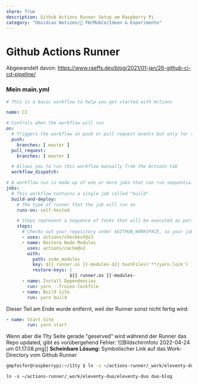 ```yaml
---
share: True
description: Github Actions Runner Setup am Raspberry Pi
category: "Obsidian Notizen/🏫 FH/MobCo/Ideen & Experimente"
---
```

# Github Actions Runner

Abgewandelt davon: https://www.raeffs.dev/blog/2021/01-jan/26-github-ci-cd-pipeline/

### Mein main.yml
```yaml title="main.yml" linenums="1"
# This is a basic workflow to help you get started with Actions

name: CI

# Controls when the workflow will run
on:
  # Triggers the workflow on push or pull request events but only for the master branch
  push:
    branches: [ master ]
  pull_request:
    branches: [ master ]

  # Allows you to run this workflow manually from the Actions tab
  workflow_dispatch:

# A workflow run is made up of one or more jobs that can run sequentially or in parallel
jobs:
  # This workflow contains a single job called "build"
  build-and-deploy:
    # The type of runner that the job will run on
    runs-on: self-hosted

    # Steps represent a sequence of tasks that will be executed as part of the job
    steps:
      # Checks-out your repository under $GITHUB_WORKSPACE, so your job can access it
      - uses: actions/checkout@v3
      - name: Restore Node Modules
        uses: actions/cache@v2
        with:
          path: node_modules
          key: ${{ runner.os }}-modules-${{ hashFiles('**/yarn.lock') }}
          restore-keys: |
                        ${{ runner.os }}-modules-
      - name: Install Dependencies
        run: yarn --frozen-lockfile
      - name: Build Site
        run: yarn build
```


Dieser Teil am Ende wurde entfernt, weil der Runner sonst nicht fertig wird:
```yaml
- name: Start Site
        run: yarn start
```


Wenn aber die 11ty Seite gerade "geserved" wird während der Runner das Repo updated, gibt es vorübergehend Fehler: 
![[Bildschirmfoto 2022-04-24 um 01.17.08.png]]
**Scheinbare Lösung:** Symbolischer Link auf das Work-Directory vom Github Runner
```bash
gmpfeifer@raspberrypi:~/11ty $ ln -s ~/actions-runner/_work/eleventy-duo/eleventy-duo duo-blog
```


`ln -s ~/actions-runner/_work/eleventy-duo/eleventy-duo duo-blog`